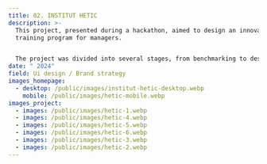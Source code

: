 ```yaml
---
title: 02. INSTITUT HETIC
description: >-
  This project, presented during a hackathon, aimed to design an innovative
  training program for managers.


  The project was divided into several stages, from benchmarking to designing mockups, including wireframes and the UX research phase.
date: " 2024"
field: Ui design / Brand strategy
images_homepage:
  - desktop: /public/images/institut-hetic-desktop.webp
    mobile: /public/images/hetic-mobile.webp
images_project:
  - images: /public/images/hetic-1.webp
  - images: /public/images/hetic-4.webp
  - images: /public/images/hetic-5.webp
  - images: /public/images/hetic-6.webp
  - images: /public/images/hetic-3.webp
  - images: /public/images/hetic-2.webp
---
```

